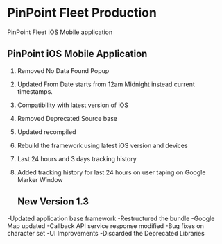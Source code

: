 # PinPoint Fleet Production
PinPoint Fleet iOS Mobile application

## PinPoint iOS Mobile Application

1. Removed No Data Found Popup
2. Updated From Date starts from 12am Midnight instead current timestamps.
3. Compatibility with latest version of iOS
4. Removed Deprecated Source base
5. Updated recompiled
6. Rebuild the framework using latest iOS version and devices
7. Last 24 hours and 3 days tracking history
8. Added tracking history for last 24 hours on user taping on Google Marker Window

   ## New Version 1.3
 -Updated application base framework
 -Restructured the bundle
 -Google Map updated
 -Callback API service response modified
 -Bug fixes on character set
 -UI Improvements
 -Discarded the Deprecated Libraries
